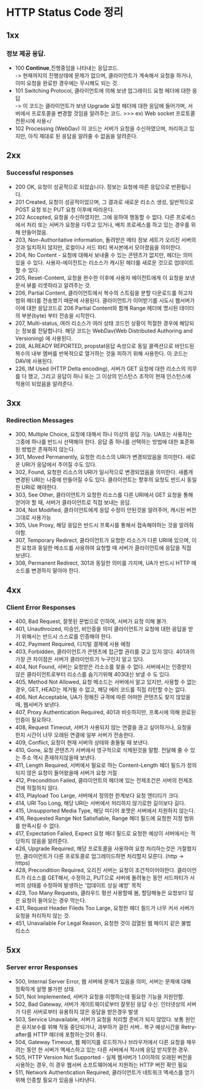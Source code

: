 # HTTP Status Code 정리

## 1xx

### 정보 제공 응답.

- 100 <strong>Continue</strong>,진행중임을 나타내는 응답코드.<br/>
  -> 현재까지의 진행상태에 문제가 없으며, 클라이언트가 계속해서 요청을 하거나, 이미 요청을 완료한 경우에는 무시해도 되는 것.
- 101 Switching Protocol, 클라이언트에 의해 보낸 업그레이드 요청 헤더에 대한 응답<br />
  -> 이 코드는 클라이언트가 보낸 Upgrade 요청 헤더에 대한 응답에 들어가며, 서버에서 프로토콜을 변경할 것임을 알려주는 코드. >>> ex) Web socket 프로토콜 전환시에 사용</
- 102 Processing (WebDav) 이 코드는 서버가 요청을 수신하였으며, 처리하고 있지만, 아직 제대로 된 응답을 알려줄 수 없음을 알려준다.

## 2xx

### Successful responses

- 200 OK, 요청이 성공적으로 되었습니다. 정보는 요청에 따른 응답으로 반환됩니다.
- 201 Created, 요청이 성공적이었으며, 그 결과로 새로운 리소스 생성, 일반적으로 POST 요청 또는 PUT 요청 이후에 따라온다.
- 202 Accepted, 요청을 수신하였지만, 그에 응하여 행동할 수 없다. 다른 프로세스에서 처리 또는 서버가 요청을 다루고 있거나, 배치 프로세스를 하고 있는 경우를 위해 만들어졌음.
- 203, Non-Authoritative information, 돌려받은 메타 정보 세트가 오리진 서버의 것과 일치하지 않지만, 로컬이나 서드 파티 복사본에서 모아졌음을 의미한다.
- 204, No Content - 요청에 대해서 보내줄 수 있는 콘텐츠가 없지만, 헤더는 의미있을 수 있다. 사용자-에이전트는 리소스가 캐시된 헤더를 새로운 것으로 업데이트 할 수 있다.
- 205, Reset-Content, 요청을 완수한 이후에 사용자 에이전트에게 이 요청을 보낸 문서 뷰를 리셋하라고 알려주는 것.
- 206, Partial Content, 클라이언트에서 복수의 스트림을 분할 다운로드를 하고자 범위 헤더를 전송했기 때문에 사용된다. 클라이언트가 이어받기를 시도시 웹서버가 이에 대한 응답코드로 206 Partial Content와 함께 Range 헤더에 명시된 데이터의 부분(byte) 부터 전송을 시작한다.
- 207, Multi-status, 여러 리소스가 여러 상태 코드인 상황이 적절한 경우에 해당되는 정보를 전달합니다. 해당 코드는 WebDav(Web Distributed Authoring and Versioning)
  에 사용된다.
- 208, ALREADY REPORTED, propstat응답 속성으로 동일 콜렉션으로 바인드된 복수의 내부 멤버를 반복적으로 열거하는 것을 피하기 위해 사용한다. 이 코드는 DAV에 사용된다.
- 226, IM Used (HTTP Delta encoding), 서버가 GET 요청에 대한 리소스의 의무를 다 했고, 그리고 응답이 하나 또는 그 이상의 인스턴스 조작이 현재 인스턴스에 적용이 되었음을 알려준다.

## 3xx

### Redirection Messages

- 300, Multiple Choice, 요청에 대해서 하나 이상의 응답 가능. UA또는 사용자는 그중에 하나를 반드시 선택해야 한다. 응답 중 하나를 선택하는 방법에 대한 표준화된 방법은 존재하지 않는다.
- 301, Moved Permanently, 요청한 리소스의 URI가 변경되었음을 의미한다. 새로운 URI가 응답에서 주어질 수도 있다.
- 302, Found, 요청한 리소스의 URI가 일시적으로 변경되었음을 의미한다. 새롭게 변경된 URI는 나중에 만들어질 수도 있다. 클라이언트는 향후의 요청도 반드시 동일한 URI로 해야한다.
- 303, See Other, 클라이언트가 요청한 리소스를 다른 URI에서 GET 요청을 통해 얻어야 할 때, 서버가 클라이언트로 직접 보내는 응답.
- 304, Not Modified, 클라이언트에게 응답 수정이 안된것을 알려주어, 캐시된 버전 그대로 사용가능
- 305, Use Proxy, 해당 응답은 반드시 프록시를 통해서 접속해야하는 것을 알려줘야함.
- 307, Temporary Redirect, 클라이언트가 요청한 리소스가 다른 URI에 있으며, 이전 요청과 동일한 메소드를 사용하여 요청할 때 서버가 클라이언트에 응답을 직접 보낸다.
- 308, Permanent Redirect, 301과 동일한 의미를 가지며, UA가 반드시 HTTP 메소드를 변경하지 말아야 한다.

## 4xx

### Client Error Responses

- 400, Bad Request, 잘못된 문법으로 인하여, 서버가 요청 이해 불가.
- 401, Unauthroized, 미승인, 비인증을 의미 클라이언트가 요청에 대한 응답을 받기 위해서는 반드시 스스로를 인증해야 한다.
- 402, Payment Required, 디지털 결제에 사용 예정
- 403, Forbidden, 클라이언트가 콘텐츠에 접근할 권리를 갖고 있지 않다. 401과의 가장 큰 차이점은 서버가 클라이언트가 누구인지 알고 있다.
- 404, Not Found, 서버는 요청받은 리소소를 찾을 수 없다. 서버에서는 인증받지 않은 클라이언트로부터 리소스를 숨기기위해 403대신 보낼 수 도 있다.
- 405, Method Not Allowed, 요청 메소드는 서버에서 알고 있지만, 사용할 수 없는 경우, GET, HEAD는 제거될 수 없고, 해당 에러 코드를 직접 리턴할 수는 없다.
- 406, Not Acceptable, UA가 정해진 규격에 따른 어떠한 콘텐츠도 찾지 않았을 때, 웹서버가 보낸다.
- 407, Proxy Authentication Required, 401과 비슷하지만, 프록시에 의해 완료된 인증이 필요하다.
- 408, Request Timeout, 서버가 사용되지 않는 연결을 끊고 싶어하거나, 요청을 한지 시간이 너무 오래된 연결에 일부 서버가 전송한다.
- 409, Conflict, 요청이 현재 서버의 상태와 충돌될 때 보낸다.
- 410, Gone, 요청 콘텐츠가 서버에서 영구적으로 삭제된것을 말함. 전달해 줄 수 있는 주소 역시 존재하지않을때 보낸다.
- 411, Length Required, 서버에서 필요로 하는 Content-Length 헤더 필드가 정의되지 않은 요청이 들어왔을때 서버가 요청 거절
- 412, Precondition Failed, 클라이언트의 헤더에 있는 전제조건은 서버의 전제조건에 적절하지 않다.
- 413, Playload Too Large, 서버에서 정의한 한계보다 요청 엔티티가 크다.
- 414, URI Too Long, 해당 URI는 서버에서 처리하지 않기로한 길이보다 길다.
- 415, Unsupported Media Type, 해당 미디어 포맷은 서버에서 지원하지 않는다.
- 416, Requested Range Not Satisfiable, Range 헤더 필드에 요청한 지정 범위를 만족시킬 수 없다.
- 417, Expectation Failed, Expect 요청 헤더 필드로 요청한 예상이 서버에서는 적당하지 않음을 알려준다.
- 426, Upgrade Required, 해당 프로토콜을 사용하여 요청 처리하는것은 거절했지만, 클라이언트가 다른 프로토콜로 업그레이드하면 처리할지 모른다. (http -> https)
- 428, Precondition Required, 오리진 서버는 요청이 조건적이어야한다. 클라이언트가 리소스를 GET해서, 수정하고, PUT으로 서버에 돌려놓는 동안 서드파티가 서버의 상태를 수정하여 발생하는 '업데이트 상실 예방' 목적
- 429, Too Many Requests, 클라우드 펑션 사용할때 봄, 할당해놓은 요청보다 많은 요청이 들어오는 경우 막는다.
- 431, Request Header Fileds Too Large, 요청한 헤더 필드가 너무 커서 서버가 요청을 처리하지 않는 것.
- 451, Unavailable For Legal Reason, 요청한 것이 검열된 웹 페이지 같은 불법 리소스

## 5xx

### Server error Responses

- 500, Internal Server Error, 웹 서버에 문제가 있음을 의미, 서버는 문제에 대해 정확하게 설명 불가한 상태.
- 501, Not Implemented, 서버가 요청을 이행하는데 필요한 기능을 지원안함.
- 502, Bad Gateway, 서버가 게이트웨이로부터 잘못된 응답 수신. 인터넷상의 서버가 다른 서버로부터 유용하지 않은 응답을 받은경우 발생
- 503, Service Unavailable, 서버가 요청을 처리할 준비가 되지 않았다. 보통 원인은 유지보수를 위해 작동 중단되거나, 과부하가 걸린 서버.. 복구 예상시간을 Retry-after를 HTTP 헤더에 포함하는것이 좋다.
- 504, Gateway Timeout, 웹 페이지를 로드하거나 브라우저에서 다른 요청을 채우려는 동안 한 서버가 엑세스하고 있는 다른 서버에서 적시에 응답 받지못한 경우.
- 505, HTTP Version Not Supported - 실제 웹서버가 1.0이하의 오래된 버전을 사용하는 경우, 이 경우 웹서버 소프트웨어에서 지원하는 HTTP 버전 확인 필요
- 511, Network Authentication Required, 클라이언트가 네트워크 엑세스를 얻기 위해 인증할 필요가 있음을 나타낸다.
